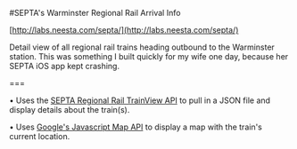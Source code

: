#SEPTA's Warminster Regional Rail Arrival Info

[http://labs.neesta.com/septa/](http://labs.neesta.com/septa/)

Detail view of all regional rail trains heading outbound to the Warminster station. This was something I built quickly for my wife one day, because her SEPTA iOS app kept crashing.

===

• Uses the [SEPTA Regional Rail TrainView API](http://www3.septa.org/hackathon/) to pull in a JSON file and display details about the train(s).

• Uses [Google's Javascript Map API](https://developers.google.com/maps/documentation/javascript/) to display a map with the train's current location. 



